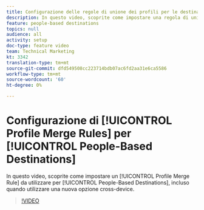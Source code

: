 ```yaml
---
title: Configurazione delle regole di unione dei profili per le destinazioni basate sulle persone
description: In questo video, scoprite come impostare una regola di unione dei profili da utilizzare per le destinazioni basate sulle persone, incluso quando utilizzare una nuova opzione cross-device.
feature: people-based destinations
topics: null
audience: all
activity: setup
doc-type: feature video
team: Technical Marketing
kt: 3342
translation-type: tm+mt
source-git-commit: dfd549508cc223714bdb07ac6fd2aa31e6ca5586
workflow-type: tm+mt
source-wordcount: '60'
ht-degree: 0%

---
```



# Configurazione di [!UICONTROL Profile Merge Rules] per [!UICONTROL People-Based Destinations]

In questo video, scoprite come impostare un [!UICONTROL Profile Merge Rule] da utilizzare per [!UICONTROL People-Based Destinations], incluso quando utilizzare una nuova opzione cross-device.

>[!VIDEO](https://video.tv.adobe.com/v/29076/?quality=12)
